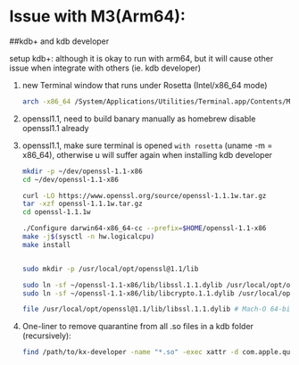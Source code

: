 # Issue with M3(Arm64): 
##kdb+ and kdb developer

setup kdb+: although it is okay to run with arm64, but it will cause other issue when integrate with others (ie. kdb developer)

1. new Terminal window that runs under Rosetta (Intel/x86_64 mode) 
    
    ```bash
    arch -x86_64 /System/Applications/Utilities/Terminal.app/Contents/MacOS Terminal &
    ```

2. openssl1.1, need to build banary manually as homebrew disable openssl1.1 already
3. openssl1.1, make sure terminal is opened `with rosetta` (uname -m = x86_64), otherwise u will suffer again when installing kdb developer
   
    ```bash
    mkdir -p ~/dev/openssl-1.1-x86
    cd ~/dev/openssl-1.1-x86

    curl -LO https://www.openssl.org/source/openssl-1.1.1w.tar.gz
    tar -xzf openssl-1.1.1w.tar.gz
    cd openssl-1.1.1w

    ./Configure darwin64-x86_64-cc --prefix=$HOME/openssl-1.1-x86
    make -j$(sysctl -n hw.logicalcpu)
    make install


    sudo mkdir -p /usr/local/opt/openssl@1.1/lib

    sudo ln -sf ~/openssl-1.1-x86/lib/libssl.1.1.dylib /usr/local/opt/openssl@1.1/lib/libssl.1.1.dylib
    sudo ln -sf ~/openssl-1.1-x86/lib/libcrypto.1.1.dylib /usr/local/opt/openssl@1.1/lib/libcrypto.1.1.dylib

    file /usr/local/opt/openssl@1.1/lib/libssl.1.1.dylib # Mach-O 64-bit dynamically linked shared library x86_64
    ```

4. One-liner to remove quarantine from all .so files in a kdb folder (recursively):

    ```bash
    find /path/to/kx-developer -name "*.so" -exec xattr -d com.apple.quarantine {} +
    ```
